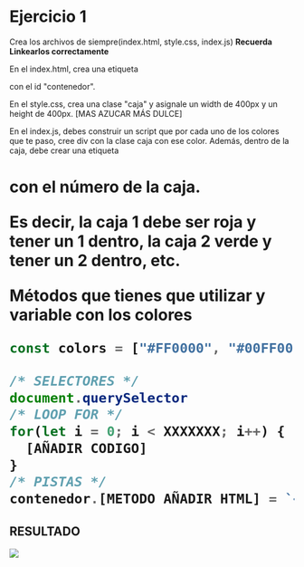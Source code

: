 # Ejercicio 1

Crea los archivos de siempre(index.html, style.css, index.js) **Recuerda Linkearlos correctamente**

En el index.html, crea una etiqueta <div> con el id "contenedor".

En el style.css, crea una clase "caja" y asignale un width de 400px y un height de 400px. [MAS AZUCAR MÁS DULCE]

En el index.js, debes construir un script que por cada uno de los colores que te paso, cree div con la clase caja con ese color. Además, dentro de la caja, debe crear una etiqueta <h1> con el número de la caja.

Es decir, la caja 1 debe ser roja y tener un 1 dentro, la caja 2 verde y tener un 2 dentro, etc.

Métodos que tienes que utilizar y variable con los colores

```javascript
const colors = ["#FF0000", "#00FF00", "#0000FF", "#FFFF00", "#FF00FF", "#00FFFF"];

/* SELECTORES */
document.querySelector
/* LOOP FOR */
for(let i = 0; i < XXXXXXX; i++) {
  [AÑADIR CODIGO]
}
/* PISTAS */
contenedor.[METODO AÑADIR HTML] = `<div cl...>${...}</div>`;
```

## RESULTADO

![](https://imgur.com/E9LYbjv.png)
